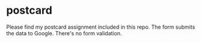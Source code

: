 # postcard
Please find my postcard assignment included in this repo. The form submits the data to Google. There's no form validation.
